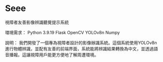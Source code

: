 # Seee
視障者友善影像辨識聽覺提示系統

環境需求：
Python 3.9.19
Flask
OpenCV
YOLOv8n
Numpy

說明：
我們開發了一個專為視障者設計的影像辦識系統。這個系統使用YOLOv8n進行物體辨識，並配有友善的前端界面，系統能將辨識結果轉換為中文，並透過語音播報。這讓視障用戶能更方便地了解周遭環境。
